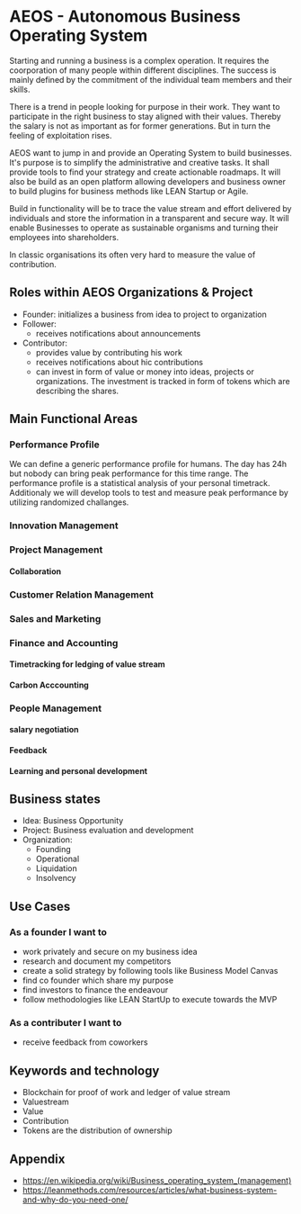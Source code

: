 # AEOS - Autonomous Business Operating System

Starting and running a business is a complex operation. It requires the
coorporation of many people within different disciplines. The success is mainly
defined by the commitment of the individual team members and their skills.

There is a trend in people looking for purpose in their work. They want to
participate in the right business to stay aligned with their values. Thereby the
salary is not as important as for former generations. But in turn the feeling of
exploitation rises.

AEOS want to jump in and provide an Operating System to build businesses. It's
purpose is to simplify the administrative and creative tasks. It shall provide
tools to find your strategy and create actionable roadmaps. It will also be
build as an open platform allowing developers and business owner to build
plugins for business methods like LEAN Startup or Agile.

Build in functionality will be to trace the value stream and effort delivered by
individuals and store the information in a transparent and secure way. It will
enable Businesses to operate as sustainable organisms and turning their
employees into shareholders.

In classic organisations its often very hard to measure the value of
contribution.

## Roles within AEOS Organizations & Project

- Founder: initializes a business from idea to project to organization
- Follower:
  - receives notifications about announcements
- Contributor:
  - provides value by contributing his work
  - receives notifications about hic contributions
  - can invest in form of value or money into ideas, projects or organizations.
    The investment is tracked in form of tokens which are describing the shares.

## Main Functional Areas

### Performance Profile

We can define a generic performance profile for humans. The day has 24h but
nobody can bring peak performance for this time range. The performance profile
is a statistical analysis of your personal timetrack. Additionaly we will
develop tools to test and measure peak performance by utilizing randomized
challanges.

### Innovation Management

### Project Management

#### Collaboration

### Customer Relation Management

### Sales and Marketing

### Finance and Accounting

#### Timetracking for ledging of value stream

#### Carbon Acccounting

### People Management

#### salary negotiation

#### Feedback

#### Learning and personal development

## Business states

- Idea: Business Opportunity
- Project: Business evaluation and development
- Organization:
  - Founding
  - Operational
  - Liquidation
  - Insolvency

## Use Cases

### As a founder I want to

- work privately and secure on my business idea
- research and document my competitors
- create a solid strategy by following tools like Business Model Canvas
- find co founder which share my purpose
- find investors to finance the endeavour
- follow methodologies like LEAN StartUp to execute towards the MVP

### As a contributer I want to

- receive feedback from coworkers

## Keywords and technology

- Blockchain for proof of work and ledger of value stream
- Valuestream
- Value
- Contribution
- Tokens are the distribution of ownership

## Appendix

- https://en.wikipedia.org/wiki/Business_operating_system_(management)
- https://leanmethods.com/resources/articles/what-business-system-and-why-do-you-need-one/
